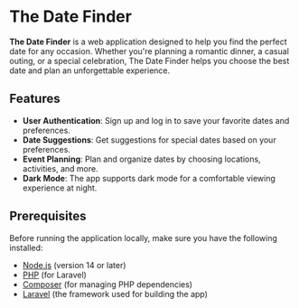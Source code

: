 # The Date Finder

**The Date Finder** is a web application designed to help you find the perfect date for any occasion. Whether you're planning a romantic dinner, a casual outing, or a special celebration, The Date Finder helps you choose the best date and plan an unforgettable experience.

## Features

- **User Authentication**: Sign up and log in to save your favorite dates and preferences.
- **Date Suggestions**: Get suggestions for special dates based on your preferences.
- **Event Planning**: Plan and organize dates by choosing locations, activities, and more.
- **Dark Mode**: The app supports dark mode for a comfortable viewing experience at night.

## Prerequisites

Before running the application locally, make sure you have the following installed:

- [Node.js](https://nodejs.org/) (version 14 or later)
- [PHP](https://www.php.net/) (for Laravel)
- [Composer](https://getcomposer.org/) (for managing PHP dependencies)
- [Laravel](https://laravel.com/) (the framework used for building the app)
